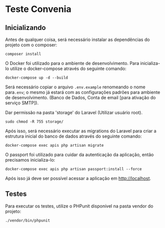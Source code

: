 # Teste Convenia

## Inicializando
Antes de qualquer coisa, será necessário instalar as dependências do projeto com o composer:

`composer install`

O Docker foi utilizado para o ambiente de desenvolvimento. Para inicializa-lo utilize o docker-compose através do seguinte comando:

`docker-compose up -d --build`

Será necessário copiar o arquivo `.env.example` renomeando o nome para`.env`; o mesmo já estará com as configurações padrões para ambiente de desenvolvimento. (Banco de Dados, Conta de email [para ativação do serviço SMTP]).

Dar permissão na pasta 'storage' do Laravel (Utilizar usuário root).

`sudo chmod -R 755 storage/`

Após isso, será necessário executar as migrations do Laravel para criar a estrutura inicial do banco de dados através do seguinte comando:

`docker-compose exec apis php artisan migrate`

O passport foi utilizado para cuidar da autenticação da aplicação, então precisamos inicializa-lo:

`docker-compose exec apis php artisan passport:install --force`

Após isso já deve ser possível acessar a aplicação em [http://localhost](http://localhost).

## Testes

Para executar os testes, utilize o PHPunit disponível na pasta vendor do projeto:

`./vendor/bin/phpunit`
